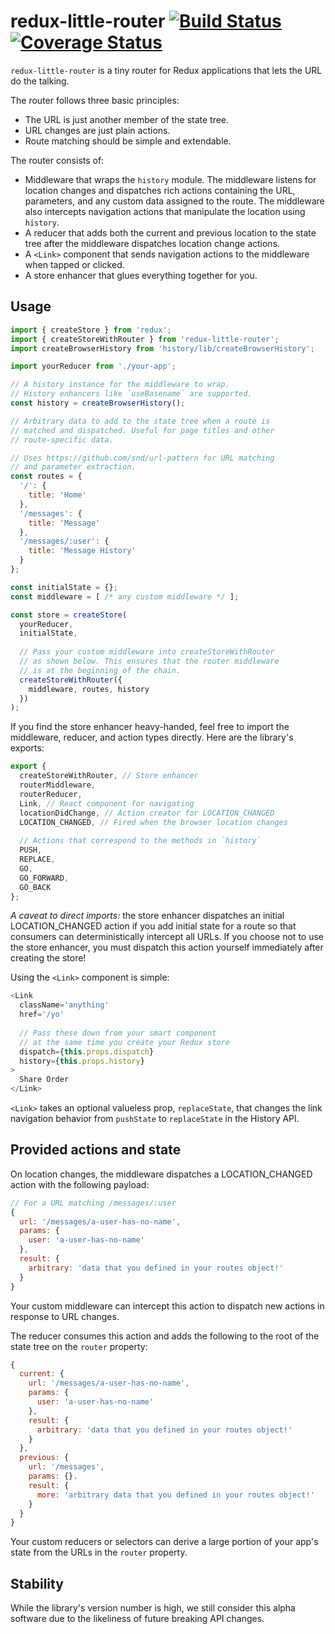 # redux-little-router [![Build Status](https://travis-ci.org/FormidableLabs/redux-little-router.svg?branch=master)](https://travis-ci.org/FormidableLabs/redux-little-router) [![Coverage Status](https://coveralls.io/repos/github/FormidableLabs/redux-little-router/badge.svg?branch=master)](https://coveralls.io/github/FormidableLabs/redux-little-router?branch=master)

`redux-little-router` is a tiny router for Redux applications that lets the URL do the talking.

The router follows three basic principles:

- The URL is just another member of the state tree.
- URL changes are just plain actions.
- Route matching should be simple and extendable.

The router consists of:

- Middleware that wraps the `history` module. The middleware listens for location changes and dispatches rich actions containing the URL, parameters, and any custom data assigned to the route. The middleware also intercepts navigation actions that manipulate the location using `history`.
- A reducer that adds both the current and previous location to the state tree after the middleware dispatches location change actions.
- A `<Link>` component that sends navigation actions to the middleware when tapped or clicked.
- A store enhancer that glues everything together for you.

## Usage

```js
import { createStore } from 'redux';
import { createStoreWithRouter } from 'redux-little-router';
import createBrowserHistory from 'history/lib/createBrowserHistory';

import yourReducer from './your-app';

// A history instance for the middleware to wrap.
// History enhancers like `useBasename` are supported.
const history = createBrowserHistory();

// Arbitrary data to add to the state tree when a route is
// matched and dispatched. Useful for page titles and other
// route-specific data.

// Uses https://github.com/snd/url-pattern for URL matching
// and parameter extraction.
const routes = {
  '/': {
    title: 'Home'
  },
  '/messages': {
    title: 'Message'
  },
  '/messages/:user': {
    title: 'Message History'
  }
};

const initialState = {};
const middleware = [ /* any custom middleware */ ];

const store = createStore(
  yourReducer,
  initialState,
  
  // Pass your custom middleware into createStoreWithRouter
  // as shown below. This ensures that the router middleware
  // is at the beginning of the chain.
  createStoreWithRouter({
    middleware, routes, history
  })
);
```

If you find the store enhancer heavy-handed, feel free to import the middleware, reducer, and action types directly. Here are the library's exports:

```js
export {
  createStoreWithRouter, // Store enhancer
  routerMiddleware,
  routerReducer,
  Link, // React component for navigating
  locationDidChange, // Action creator for LOCATION_CHANGED
  LOCATION_CHANGED, // Fired when the browser location changes
  
  // Actions that correspond to the methods in `history`
  PUSH,
  REPLACE,
  GO,
  GO_FORWARD,
  GO_BACK
};
```

*A caveat to direct imports:* the store enhancer dispatches an initial LOCATION_CHANGED action if you add initial state for a route so that consumers can deterministically intercept all URLs. If you choose not to use the store enhancer, you must dispatch this action yourself immediately after creating the store!

Using the `<Link>` component is simple:

```js
<Link
  className='anything'
  href='/yo'
  
  // Pass these down from your smart component
  // at the same time you create your Redux store
  dispatch={this.props.dispatch}
  history={this.props.history}
>
  Share Order
</Link>
```

`<Link>` takes an optional valueless prop, `replaceState`, that changes the link navigation behavior from `pushState` to `replaceState` in the History API.

## Provided actions and state

On location changes, the middleware dispatches a LOCATION_CHANGED action with the following payload:

```js
// For a URL matching /messages/:user
{
  url: '/messages/a-user-has-no-name',
  params: {
    user: 'a-user-has-no-name'
  },
  result: {
    arbitrary: 'data that you defined in your routes object!'
  }
}
```

Your custom middleware can intercept this action to dispatch new actions in response to URL changes.

The reducer consumes this action and adds the following to the root of the state tree on the `router` property:

```js
{
  current: {
    url: '/messages/a-user-has-no-name',
    params: {
      user: 'a-user-has-no-name'
    },
    result: {
      arbitrary: 'data that you defined in your routes object!'
    }
  },
  previous: {
    url: '/messages',
    params: {}.
    result: {
      more: 'arbitrary data that you defined in your routes object!'
    }
  }
}
```

Your custom reducers or selectors can derive a large portion of your app's state from the URLs in the `router` property.

## Stability

While the library's version number is high, we still consider this alpha software due to the likeliness of future breaking API changes.
